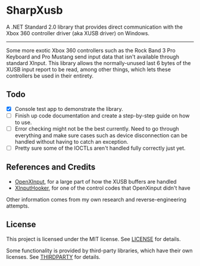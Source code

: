 # SharpXusb

A .NET Standard 2.0 library that provides direct communication with the Xbox 360 controller driver (aka XUSB driver) on Windows.

---

Some more exotic Xbox 360 controllers such as the Rock Band 3 Pro Keyboard and Pro Mustang send input data that isn't available through standard XInput. This library allows the normally-unused last 6 bytes of the XUSB input report to be read, among other things, which lets these controllers be used in their entirety.

## Todo

- [x] Console test app to demonstrate the library.
- [ ] Finish up code documentation and create a step-by-step guide on how to use.
- [ ] Error checking might not be the best currently. Need to go through everything and make sure cases such as device disconnection can be handled without having to catch an exception.
- [ ] Pretty sure some of the IOCTLs aren't handled fully correctly just yet.

## References and Credits

- [OpenXInput](https://github.com/Nemirtingas/OpenXinput), for a large part of how the XUSB buffers are handled
- [XInputHooker](https://github.com/nefarius/XinputHooker), for one of the control codes that OpenXinput didn't have

Other information comes from my own research and reverse-engineering attempts.

## License

This project is licensed under the MIT license. See [LICENSE](LICENSE) for details.

Some functionality is provided by third-party libraries, which have their own licenses. See [THIRDPARTY](THIRDPARTY) for details.
